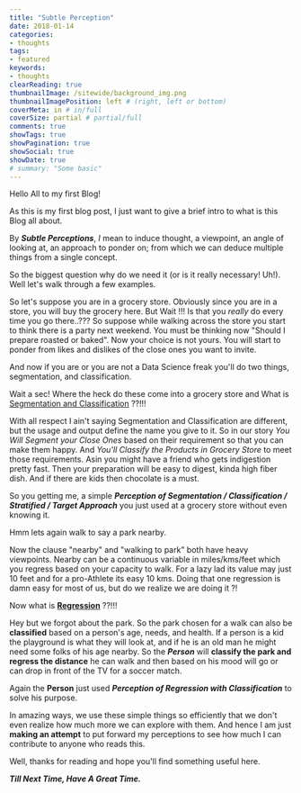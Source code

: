 ```yaml
---
title: "Subtle Perception"
date: 2018-01-14
categories:
- thoughts
tags:
- featured
keywords:
- thoughts
clearReading: true
thumbnailImage: /sitewide/background_img.png 
thumbnailImagePosition: left # (right, left or bottom)
coverMeta: in # in/full
coverSize: partial # partial/full
comments: true
showTags: true
showPagination: true
showSocial: true
showDate: true
# summary: "Some basic"
---
```


Hello All to my first Blog!

<!--more-->
As this is my first blog post, I just want to give a brief intro to what is this Blog all about.

By ***Subtle Perceptions***, *I* mean to induce thought, a viewpoint, an angle of looking at, an approach to ponder on;
from which we can deduce multiple things from a single concept.
 
So the biggest question why do we need it (or is it really necessary! Uh!). Well let's walk through a few examples.
 
So let's suppose you are in a grocery store. Obviously since you are in a store, you will buy the grocery here. But Wait !!! Is that you _really_ do every time you go there..??? So suppose while walking across the store you start to think there is a party next weekend. You must be thinking now "Should I prepare roasted or baked". Now your choice is not yours. You will start to ponder from likes and dislikes of the close ones you want to invite. 
 
 And now if you are or you are not a Data Science freak you'll do two things, segmentation, and classification. 
 
 Wait a sec! Where the heck do these come into a grocery store and What is [Segmentation and Classification](https://en.wikipedia.org/wiki/Classification) ??!!!
 
With all respect I ain't saying Segmentation and Classification are different, but the usage and output define the name you give to it. So in our story *You Will Segment your Close Ones* based on their requirement so that you can make them happy. And *You'll Classify the Products in Grocery Store* to meet those requirements. Asin you might have a friend who gets indigestion pretty fast. Then your preparation will be easy to digest, kinda high fiber dish. And if there are kids then chocolate is a must. 
 
 So you getting me, a simple ***Perception of Segmentation / Classification / Stratified / Target Approach*** you just used 
 at a grocery store without even knowing it.
 
 Hmm lets again walk to say a park nearby.
 
 Now the clause "nearby" and "walking to park" both have heavy viewpoints. Nearby can be a continuous variable in miles/kms/feet which you regress based on your capacity to walk. For a lazy lad its value may just 10 feet and for a pro-Athlete its easy 10 kms. Doing that one regression is damn easy for most of us, but do we realize we are doing it ?!
 
 Now what is [**Regression**](https://en.wikipedia.org/wiki/Regression_analysis) ??!!!
 
 Hey but we forgot about the park. So the park chosen for a walk can also be **classified** based on a person's age, needs, and health. If a person is a kid the playground is what they will look at, and if he is an old man he might need some folks of his age nearby. So the ***Person*** will **classify the park and regress the distance** he can walk and then based on his mood will go or can drop in front of the TV for a soccer match.
 
 Again the **Person** just used ***Perception of Regression with Classification*** to solve his purpose.
 
In amazing ways, we use these simple things so efficiently that we don't even realize how much more we can explore with them. And hence I am just **making an attempt** to put forward my perceptions to see how much I can contribute to anyone who reads this.

Well, thanks for reading and hope you'll find something useful here.

***Till Next Time, Have A Great Time.***
